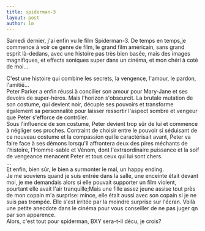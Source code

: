 ```yaml
---
title: spiderman-3 
layout: post
author: lm
---
```

<p>    Samedi dernier, j&#39;ai enfin vu le film Spiderman-3. De temps en temps,je commence à voir ce genre de film, le grand film américain, sans grand esprit là-dedans, avec une histoire pas très bien basée, mais des images magnifiques, et effects soniques super dans un cinéma, et mon chéri à coté de moi... </p>
<p>    C&#39;est une histoire qui combine les secrets, la vengence, l&#39;amour, le pardon, l&#39;amitié...<br />Peter Parker a enfin réussi à concilier son amour pour Mary-Jane et ses devoirs de super-héros. Mais l&#39;horizon s&#39;obscurcit. La brutale mutation de son costume, qui devient noir, décuple ses pouvoirs et transforme également sa personnalité pour laisser ressortir l&#39;aspect sombre et vengeur que Peter s&#39;efforce de contrôler.<br />    Sous l&#39;influence de son costume, Peter devient trop sûr de lui et commence à négliger ses proches. Contraint de choisir entre le pouvoir si séduisant de ce nouveau costume et la compassion qui le caractérisait avant, Peter va faire face à ses démons lorsqu&#39;il affrontera deux des pires méchants de l&#39;histoire, l&#39;Homme-sable et Vénom, dont l&#39;extraordinaire puissance et la soif de vengeance menacent Peter et tous ceux qui lui sont chers.<br />     ...<br />     Et enfin, bien sûr, le bien a surmonter le mal, un happy ending.<br />     Je me souviens quand je suis entrée dans la salle, une enceinte était devant moi, je me demandais alors si elle pouvait supporter un film violent, pourtant elle avait l&#39;air tranquille;Mais une fille assez jeune assise tout près de mon copain m&#39;a surprise: mince, elle était aussi avec son copain si je ne suis pas trompée. Elle s&#39;est irritée par la moindre surprise sur l&#39;écran. Voilà une petite anecdote dans le cinéma pour vous conseiller de ne pas juger qn par son apparence.<br />Alors, c&#39;est tout pour spiderman, BXY sera-t-il décu, je crois?   </p>
